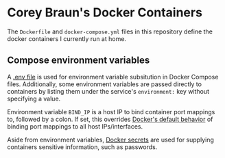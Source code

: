 # Corey Braun's Docker Containers
The `Dockerfile` and `docker-compose.yml` files in this repository define the docker containers I currently run at home.

## Compose environment variables
A [.env file](https://docs.docker.com/compose/environment-variables/set-environment-variables/#substitute-with-an-env-file) is used for environment variable subsitution in Docker Compose files. Additionally, some environment variables are passed directly to containers by listing them under the service's `environment:` key without specifying a value.

Environment variable `BIND_IP` is a host IP to bind container port mappings to, followed by a colon. If set, this overrides [Docker's default behavior](https://docs.docker.com/network/) of binding port mappings to all host IPs/interfaces.

Aside from environment variables, [Docker secrets](https://docs.docker.com/compose/use-secrets/) are used for supplying containers sensitive information, such as passwords.
